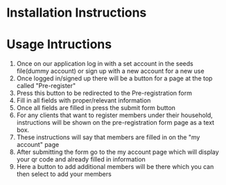 # Installation Instructions 

# Usage Intructions
1. Once on our application log in with a set account in the seeds file(dummy account) or sign up with a new account for a new use
2. Once logged in/signed up there will be a button for a page at the top called "Pre-register"
3. Press this button to be redirected to the Pre-registration form
4. Fill in all fields with proper/relevant information
5. Once all fields are filled in press the submit form button
6. For any clients that want to register members under their household, instructions will be shown on the pre-registration form page as a text box.
7. These instructions will say that members are filled in on the "my account" page
8. After submitting the form go to the my account page which will display your qr code and already filled in information
9. Here a button to add additional members will be there which you can then select to add your members 

